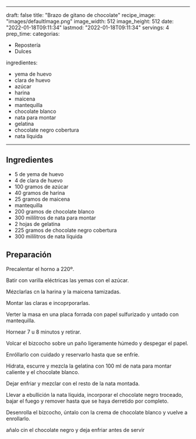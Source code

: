 
---
draft: false
title: "Brazo de gitano de chocolate"
recipe_image: "images/defaultImage.png"
image_width: 512
image_height: 512
date: "2022-01-18T09:11:34"
lastmod: "2022-01-18T09:11:34"
servings: 4
prep_time: 
categorias:
  - Repostería
  - Dulces

ingredientes:
  - yema de huevo
  - clara de huevo
  - azúcar
  - harina
  - maicena
  - mantequilla
  - chocolate blanco
  - nata para montar
  - gelatina
  - chocolate negro cobertura
  - nata líquida
---

## Ingredientes
- 5  de yema de huevo
- 4  de clara de huevo
- 100 gramos de azúcar
- 40 gramos de harina
- 25 gramos de maicena
- mantequilla
- 200 gramos de chocolate blanco
- 300 mililitros de nata para montar
- 2 hojas de gelatina
- 225 gramos de chocolate negro cobertura
- 300 mililitros de nata líquida

## Preparación
Precalentar el horno a 220º.

Batir con varilla eléctricas las yemas con el azúcar.

Mézclarlas cn la harina y la maicena tamizadas.

Montar las claras e incoprporarlas.

Verter la masa en una placa forrada con papel sulfurizado y untado con mantequilla.

Hornear 7 u 8 minutos y retirar.

Volcar el bizcocho sobre un paño ligeramente húmedo y despegar el papel.

Enróllarlo con cuidado y reservarlo hasta que se enfríe.

Hidrata, escurre y mezcla la gelatina con 100 ml de nata para montar caliente y el chocolate blanco.

Dejar enfriar y mezclar con el resto de la nata montada.

Llevar a ebullición la nata líquida, incorporar el chocolate negro troceado, bajar el fuego y remover hasta que se haya derretido por completo.

Desenrolla el bizcocho, úntalo con la crema de chocolate blanco y vuelve a enrollarlo.

añalo cin el chocolate negro y deja enfriar antes de servir


